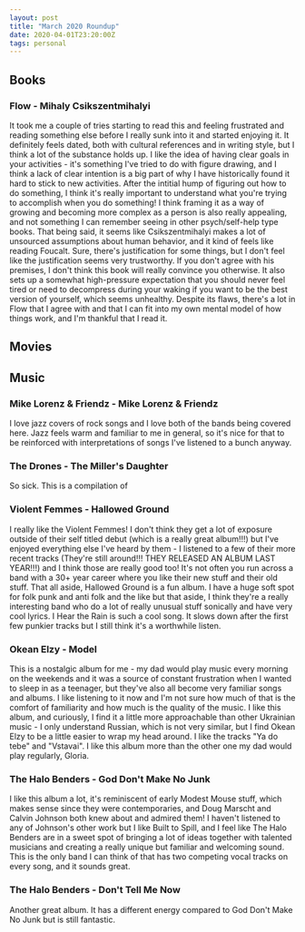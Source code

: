 ```yaml
---
layout: post
title: "March 2020 Roundup"
date: 2020-04-01T23:20:00Z
tags: personal
---
```


## Books

### Flow - Mihaly Csikszentmihalyi
It took me a couple of tries starting to read this and feeling frustrated and reading something else before I really sunk into it and started enjoying it. It definitely feels dated, both with cultural references and in writing style, but I think a lot of the substance holds up. I like the idea of having clear goals in your activities - it's something I've tried to do with figure drawing, and I think a lack of clear intention is a big part of why I have historically found it hard to stick to new activities. After the intitial hump of figuring out how to do something, I think it's really important to understand what you're trying to accomplish when you do something! I think framing it as a way of growing and becoming more complex as a person is also really appealing, and not something I can remember seeing in other psych/self-help type books. That being said, it seems like Csikszentmihalyi makes a lot of unsourced assumptions about human behavior, and it kind of feels like reading Foucalt. Sure, there's justification for some things, but I don't feel like the justification seems very trustworthy. If you don't agree with his premises, I don't think this book will really convince you otherwise. It also sets up a somewhat high-pressure expectation that you should never feel tired or need to decompress during your waking if you want to be the best version of yourself, which seems unhealthy. Despite its flaws, there's a lot in Flow that I agree with and that I can fit into my own mental model of how things work, and I'm thankful that I read it.

## Movies

## Music

### Mike Lorenz & Friendz - Mike Lorenz & Friendz
I love jazz covers of rock songs and I love both of the bands being covered here. Jazz feels warm and familiar to me in general, so it's nice for that to be reinforced with interpretations of songs I've listened to a bunch anyway.

### The Drones - The Miller's Daughter
So sick. This is a compilation of 

### Violent Femmes - Hallowed Ground
I really like the Violent Femmes! I don't think they get a lot of exposure outside of their self titled debut (which is a really great album!!!) but I've enjoyed everything else I've heard by them - I listened to a few of their more recent tracks (They're still around!!! THEY RELEASED AN ALBUM LAST YEAR!!!) and I think those are really good too! It's not often you run across a band with a 30+ year career where you like their new stuff and their old stuff. That all aside, Hallowed Ground is a fun album. I have a huge soft spot for folk punk and anti folk and the like but that aside, I think they're a really interesting band who do a lot of really unusual stuff sonically and have very cool lyrics. I Hear the Rain is such a cool song. It slows down after the first few punkier tracks but I still think it's a worthwhile listen.

### Okean Elzy - Model
This is a nostalgic album for me - my dad would play music every morning on the weekends and it was a source of constant frustration when I wanted to sleep in as a teenager, but they've also all become very familiar songs and albums. I like listening to it now and I'm not sure how much of that is the comfort of familiarity and how much is the quality of the music. I like this album, and curiously, I find it a little more approachable than other Ukrainian music - I only understand Russian, which is not very similar, but I find Okean Elzy to be a little easier to wrap my head around. I like the tracks "Ya do tebe" and "Vstavai". I like this album more than the other one my dad would play regularly, Gloria.

### The Halo Benders - God Don't Make No Junk
I like this album a lot, it's reminiscent of early Modest Mouse stuff, which makes sense since they were contemporaries, and Doug Marscht and Calvin Johnson both knew about and admired them! I haven't listened to any of Johnson's other work but I like Built to Spill, and I feel like The Halo Benders are in a sweet spot of bringing a lot of ideas together with talented musicians and creating a really unique but familiar and welcoming sound. This is the only band I can think of that has two competing vocal tracks on every song, and it sounds great.

### The Halo Benders - Don't Tell Me Now
Another great album. It has a different energy compared to God Don't Make No Junk but is still fantastic.